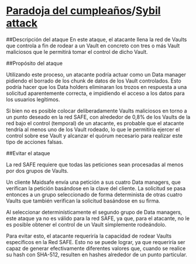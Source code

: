 # [Paradoja del cumpleaños](http://es.wikipedia.org/wiki/Paradoja_del_cumplea%C3%B1os)/[Sybil attack](http://en.wikipedia.org/wiki/Sybil_attack)

##Descripción del ataque
En este ataque, el atacante llena la red de Vaults que controla a fin de rodear a un Vault en concreto con tres o más Vault maliciosos que le permitirá tomar el control de dicho Vault.

##Propósito del ataque

Utilizando este proceso, un atacante podría actuar como un Data manager pidiendo el borrado de los chunk de datos de los Vault controlados. Esto podría hacer que los Data holders eliminaran los trozos en respuesta a una solicitud aparentemente correcta, e impidiendo el acceso a los datos para los usuarios legítimos.

Si bien no es posible colocar deliberadamente Vaults maliciosos en torno a un punto deseado en la red SAFE, con alrededor de 0,8% de los Vaults de la red bajo el control (temporal) de un atacante, es probable que el atacante tendría al menos uno de los Vault rodeado, lo que le permitiría ejercer el control sobre ese Vault y alcanzar el quórum necesario para realizar este tipo de acciones falsas.

##Evitar el ataque

La red SAFE requiere que todas las peticiones sean procesadas al menos por dos grupos de Vaults.

Un cliente Maidsafe envía una petición a sus cuatro Data managers, que verifican la petición basándose en la clave del cliente. La solicitud se pasa entonces a un grupo seleccionado de forma determinista de otras cuatro Vaults que también verifican la solicitud basándose en su firma.

Al seleccionar determinísticamente el segundo grupo de Data managers, este ataque ya no es válido para la red SAFE, ya que, para el atacante, no le es posible obtener el control de un Vault simplemente rodeándolo.

Para evitar esto, el atacante requeriría la capacidad de rodear Vaults específicos en la Red SAFE. Esto no se puede lograr, ya que requeriría ser capaz de generar efectivamente diferentes valores que, cuando se realice su hash con SHA-512, resulten en hashes alrededor de un punto particular.
